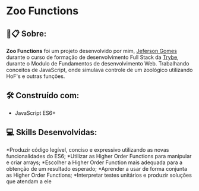 # Zoo Functions

##  🚀📋 Sobre:

**Zoo Functions** foi um projeto desenvolvido por mim, [Jeferson Gomes](https://www.linkedin.com/in/jefersongjr/) 
durante o curso de formação de desenvolvimento Full Stack da [Trybe](https://www.betrybe.com/), durante o Modulo de Fundamentos 
de desenvolvimento Web.
Trabalhando conceitos de JavaScript, onde simulava controle  de um zoológico utilizando HoF's e outras funções.


## 🛠️ Construído com: 

* JavaScript ES6+

## :computer: Skills Desenvolvidas:

*Produzir código legível, conciso e expressivo utilizando as novas funcionalidades do ES6;
*Utilizar as Higher Order Functions para manipular e criar arrays;
*Escolher a Higher Order Function mais adequada para a obtenção de um resultado esperado;
*Aprender a usar de forma conjunta as Higher Order Functions;
*Interpretar testes unitários e produzir soluções que atendam a ele
